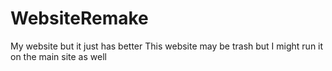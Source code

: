 # WebsiteRemake

My website but it just has better
This website may be trash but I might run it on the main site as well
